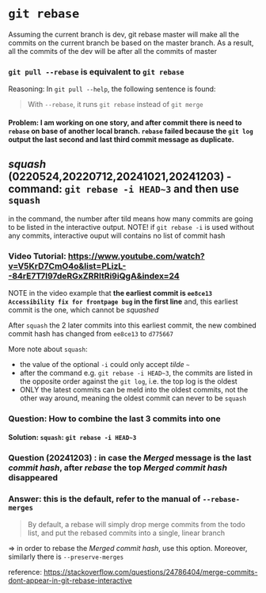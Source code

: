 # `git rebase`

Assuming the current branch is dev, git rebase master will make all the commits on the current branch be based on the master branch. As a result, all the commits of the dev will be after all the commits of master

### `git pull --rebase` is equivalent to `git rebase`

Reasoning: In `git pull --help`, the following sentence is found:

> With `--rebase`, it runs `git rebase` instead of `git merge`

#### Problem: I am working on one story, and after commit there is need to `rebase` on base of another local branch. `rebase` failed because the `git log` output the last second and last third commit message as duplicate.

## *squash* (0220524,20220712,20241021,20241203) - command: `git rebase -i HEAD~3` and then use `squash`
in the command, the number after tild means how many commits are going to be listed in the interactive output. NOTE! if `git rebase -i` is used without any commits, interactive ouput will contains no list of commit hash

### Video Tutorial: https://www.youtube.com/watch?v=V5KrD7CmO4o&list=PLizL--84rE7T7l97deRGxZRRltRi9iQgA&index=24

NOTE in the video example that **the earliest commit is `ee8ce13 Accessibility fix for frontpage bug` in the first line** and, this earliest commit is the one, which cannot be *squashed*

After `squash` the 2 later commits into this earliest commit, the new combined commit hash has changed from `ee8ce13` to `d775667`

More note about `squash`: 
* the value of the optional `-i` could only accept *tilde* `~`
* after the command e.g. `git rebase -i HEAD~3`, the commits are listed in the opposite order against the `git log`, i.e. the top log is the oldest
* ONLY the latest commits can be meld into the oldest commits, not the other way around, meaning the oldest commit can never to be `squash`

### Question: How to combine the last 3 commits into one
#### Solution: `squash`: `git rebase -i HEAD~3`

### Question (20241203) : in case the *Merged* message is the last *commit hash*, after *rebase* the top *Merged commit hash* disappeared
### Answer: this is the default, refer to the manual of `--rebase-merges`

> By default, a rebase will simply drop merge commits from the todo list, and put the rebased commits into a single, linear branch

=> in order to rebase the *Merged commit hash*, use this option. Moreover, similarly there is `--preserve-merges`

reference: https://stackoverflow.com/questions/24786404/merge-commits-dont-appear-in-git-rebase-interactive



